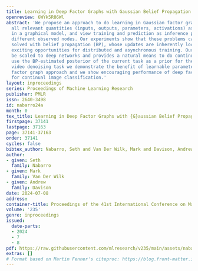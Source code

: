 ```yaml
---
title: Learning in Deep Factor Graphs with Gaussian Belief Propagation
openreview: 6WYk5R86Wl
abstract: 'We propose an approach to do learning in Gaussian factor graphs. We treat
  all relevant quantities (inputs, outputs, parameters, activations) as random variables
  in a graphical model, and view training and prediction as inference problems with
  different observed nodes. Our experiments show that these problems can be efficiently
  solved with belief propagation (BP), whose updates are inherently local, presenting
  exciting opportunities for distributed and asynchronous training. Our approach can
  be scaled to deep networks and provides a natural means to do continual learning:
  use the BP-estimated posterior of the current task as a prior for the next. On a
  video denoising task we demonstrate the benefit of learnable parameters over a classical
  factor graph approach and we show encouraging performance of deep factor graphs
  for continual image classification.'
layout: inproceedings
series: Proceedings of Machine Learning Research
publisher: PMLR
issn: 2640-3498
id: nabarro24a
month: 0
tex_title: Learning in Deep Factor Graphs with {G}aussian Belief Propagation
firstpage: 37141
lastpage: 37163
page: 37141-37163
order: 37141
cycles: false
bibtex_author: Nabarro, Seth and Van Der Wilk, Mark and Davison, Andrew
author:
- given: Seth
  family: Nabarro
- given: Mark
  family: Van Der Wilk
- given: Andrew
  family: Davison
date: 2024-07-08
address:
container-title: Proceedings of the 41st International Conference on Machine Learning
volume: '235'
genre: inproceedings
issued:
  date-parts:
  - 2024
  - 7
  - 8
pdf: https://raw.githubusercontent.com/mlresearch/v235/main/assets/nabarro24a/nabarro24a.pdf
extras: []
# Format based on Martin Fenner's citeproc: https://blog.front-matter.io/posts/citeproc-yaml-for-bibliographies/
---
```

